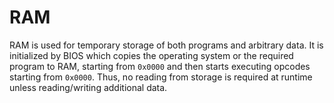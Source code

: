 # RAM
RAM is used for temporary storage of both programs and arbitrary data. It is initialized by BIOS which copies the operating system or the required program to RAM, starting from `0x0000` and then starts executing opcodes starting from `0x0000`. Thus, no reading from storage is required at runtime unless reading/writing additional data.